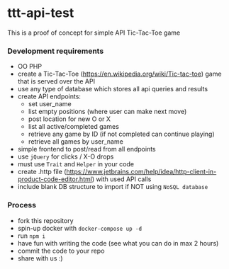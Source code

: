 # ttt-api-test

This is a proof of concept for simple API Tic-Tac-Toe game

### Development requirements
- OO PHP
- create a Tic-Tac-Toe (https://en.wikipedia.org/wiki/Tic-tac-toe) game that is served over the API
- use any type of database which stores all api queries and results
- create API endpoints:
  - set user_name
  - list empty positions (where user can make next move)
  - post location for new O or X
  - list all active/completed games
  - retrieve any game by ID (if not completed can continue playing)
  - retrieve all games by user_name
- simple frontend to post/read from all endpoints
- use `jQuery` for clicks / X-O drops 
- must use `Trait` and `Helper` in your code
- create .http file (https://www.jetbrains.com/help/idea/http-client-in-product-code-editor.html) with used API calls
- include blank DB structure to import if NOT using `NoSQL database`

### Process
- fork this repository
- spin-up docker with `docker-compose up -d`
- run `npm i`
- have fun with writing the code (see what you can do in max 2 hours)
- commit the code to your repo
- share with us :)

